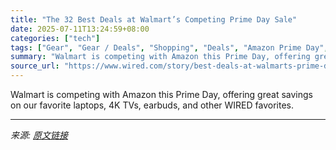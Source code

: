 ```yaml
---
title: "The 32 Best Deals at Walmart’s Competing Prime Day Sale"
date: 2025-07-11T13:24:59+08:00
categories: ["tech"]
tags: ["Gear", "Gear / Deals", "Shopping", "Deals", "Amazon Prime Day", "walmart", "Prime Fighter"]
summary: "Walmart is competing with Amazon this Prime Day, offering great savings on our favorite laptops, 4K TVs, earbuds, and other WIRED favorites."
source_url: "https://www.wired.com/story/best-deals-at-walmarts-prime-day-sale-1/"
---
```


Walmart is competing with Amazon this Prime Day, offering great savings on our favorite laptops, 4K TVs, earbuds, and other WIRED favorites.

---

*来源: [原文链接](https://www.wired.com/story/best-deals-at-walmarts-prime-day-sale-1/)*
